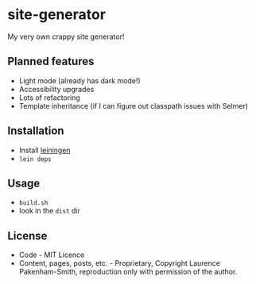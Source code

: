 # site-generator

My very own crappy site generator!

## Planned features

* Light mode (already has dark mode!)
* Accessibility upgrades
* Lots of refactoring
* Template inheritance (if I can figure out classpath issues with Selmer)

## Installation

* Install [leiningen](https://leiningen.org/)
* `lein deps`

## Usage

* `build.sh`
* look in the `dist` dir

## License

* Code - MIT Licence
* Content, pages, posts, etc. - Proprietary, Copyright Laurence Pakenham-Smith, reproduction only with permission of the author.
